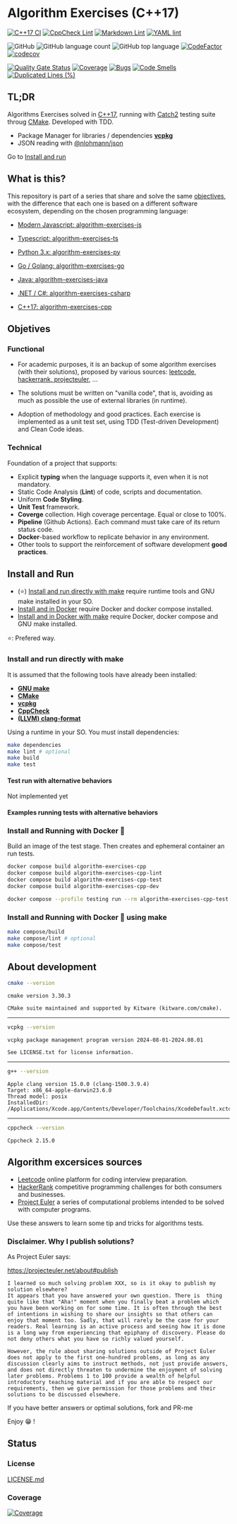 # Algorithm Exercises (C++17)

[![C++17 CI](https://github.com/sir-gon/algorithm-exercises-cpp/actions/workflows/cpp.yml/badge.svg)](https://github.com/sir-gon/algorithm-exercises-cpp/actions/workflows/cpp.yml)
[![CppCheck Lint](https://github.com/sir-gon/algorithm-exercises-cpp/actions/workflows/cppcheck.yml/badge.svg)](https://github.com/sir-gon/algorithm-exercises-cpp/actions/workflows/cppcheck.yml)
[![Markdown Lint](https://github.com/sir-gon/algorithm-exercises-cpp/actions/workflows/markdown-lint.yml/badge.svg)](https://github.com/sir-gon/algorithm-exercises-cpp/actions/workflows/markdown-lint.yml)
[![YAML lint](https://github.com/sir-gon/algorithm-exercises-cpp/actions/workflows/yamllint.yml/badge.svg)](https://github.com/sir-gon/algorithm-exercises-cpp/actions/workflows/yamllint.yml)

![GitHub](https://img.shields.io/github/license/sir-gon/algorithm-exercises-cpp)
![GitHub language count](https://img.shields.io/github/languages/count/sir-gon/algorithm-exercises-cpp)
![GitHub top language](https://img.shields.io/github/languages/top/sir-gon/algorithm-exercises-cpp)
[![CodeFactor](https://www.codefactor.io/repository/github/sir-gon/algorithm-exercises-cpp/badge)](https://www.codefactor.io/repository/github/sir-gon/algorithm-exercises-cpp)
[![codecov](https://codecov.io/gh/sir-gon/algorithm-exercises-cpp/branch/main/graph/badge.svg?token=YZ41BE67E4)](https://codecov.io/gh/sir-gon/algorithm-exercises-cpp)

[![Quality Gate Status](https://sonarcloud.io/api/project_badges/measure?project=sir-gon_algorithm-exercises-cpp&metric=alert_status)](https://sonarcloud.io/summary/new_code?id=sir-gon_algorithm-exercises-cpp)
[![Coverage](https://sonarcloud.io/api/project_badges/measure?project=sir-gon_algorithm-exercises-cpp&metric=coverage)](https://sonarcloud.io/summary/new_code?id=sir-gon_algorithm-exercises-cpp)
[![Bugs](https://sonarcloud.io/api/project_badges/measure?project=sir-gon_algorithm-exercises-cpp&metric=bugs)](https://sonarcloud.io/summary/new_code?id=sir-gon_algorithm-exercises-cpp)
[![Code Smells](https://sonarcloud.io/api/project_badges/measure?project=sir-gon_algorithm-exercises-cpp&metric=code_smells)](https://sonarcloud.io/summary/new_code?id=sir-gon_algorithm-exercises-cpp)
[![Duplicated Lines (%)](https://sonarcloud.io/api/project_badges/measure?project=sir-gon_algorithm-exercises-cpp&metric=duplicated_lines_density)](https://sonarcloud.io/summary/new_code?id=sir-gon_algorithm-exercises-cpp)

## TL;DR

Algorithms Exercises solved in [C++17](https://en.cppreference.com/w/cpp/17),
running with [Catch2](https://github.com/catchorg/Catch2) testing suite throug [CMake](https://cmake.org/).
Developed with TDD.

- Package Manager for libraries / dependencies [**vcpkg**](https://vcpkg.io/)
- JSON reading with [@nlohmann/json](https://github.com/nlohmann/json)

Go to [Install and run](#install-and-run)

## What is this?

This repository is part of a series that share and solve the same [objectives](#objetives),
with the difference that each one is based on a different software ecosystem,
depending on the chosen programming language:

- [Modern Javascript: algorithm-exercises-js](https://github.com/sir-gon/algorithm-exercises-js)
- [Typescript: algorithm-exercises-ts](https://github.com/sir-gon/algorithm-exercises-ts)

- [Python 3.x: algorithm-exercises-py](https://github.com/sir-gon/algorithm-exercises-py)
- [Go / Golang: algorithm-exercises-go](https://github.com/sir-gon/algorithm-exercises-go)

- [Java: algorithm-exercises-java](https://github.com/sir-gon/algorithm-exercises-java)
- [.NET / C#: algorithm-exercises-csharp](https://github.com/sir-gon/algorithm-exercises-csharp)
- [C++17: algorithm-exercises-cpp](https://github.com/sir-gon/algorithm-exercises-csharp-cpp)

## Objetives

### Functional

- For academic purposes, it is an backup of some algorithm exercises
(with their solutions), proposed by various sources:
[leetcode, hackerrank, projecteuler](#algorithm-excersices-sources), ...

- The solutions must be written on "vanilla code", that is,
avoiding as much as possible the use of external libraries (in runtime).

- Adoption of methodology and good practices.
Each exercise is implemented as a unit test set,
using TDD (Test-driven Development) and Clean Code ideas.

### Technical

Foundation of a project that supports:

- Explicit **typing** when the language supports it, even when it is not mandatory.
- Static Code Analysis (**Lint**) of code, scripts and documentation.
- Uniform **Code Styling**.
- **Unit Test** framework.
- **Coverge** collection. High coverage percentage. Equal or close to 100%.
- **Pipeline** (Github Actions). Each command must take care of its
return status code.
- **Docker**-based workflow to replicate behavior in any environment.
- Other tools to support the reinforcement of software development **good practices**.

## Install and Run

- (⭐️) [Install and run directly with make](#install-and-run-directly-with-make)
require runtime tools and GNU make installed in your SO.
- [Install and in Docker](#install-and-running-with-docker-) require Docker and
docker compose installed.
- [Install and in Docker with make](#install-and-running-with-docker--using-make)
require Docker, docker compose and GNU make installed.

⭐️: Prefered way.

### Install and run directly with make

It is assumed that the following tools have already been installed:

- [**GNU make**](https://www.gnu.org/software/make/)
- [**CMake**](https://cmake.org/)
- [**vcpkg**](https://vcpkg.io/)
- [**CppCheck**](https://cppcheck.sourceforge.io/)
- [**(LLVM) clang-format**](https://clang.llvm.org/docs/ClangFormat.html)

Using a  runtime in your SO. You must install dependencies:

```bash
make dependencies
make lint # optional
make build
make test
```

#### Test run with alternative behaviors

Not implemented yet

#### Examples running tests with alternative behaviors

### Install and Running with Docker 🐳

Build an image of the test stage.
Then creates and ephemeral container an run tests.

```bash
docker compose build algorithm-exercises-cpp
docker compose build algorithm-exercises-cpp-lint
docker compose build algorithm-exercises-cpp-test
docker compose build algorithm-exercises-cpp-dev
```

```bash
docker compose --profile testing run --rm algorithm-exercises-cpp-test
```

### Install and Running with Docker 🐳 using make

```bash
make compose/build
make compose/lint # optional
make compose/test
```

## About development

```sh
cmake --version
```

```text
cmake version 3.30.3

CMake suite maintained and supported by Kitware (kitware.com/cmake).
```

---

```sh
vcpkg --version
```

```text
vcpkg package management program version 2024-08-01-2024.08.01

See LICENSE.txt for license information.
```

---

```sh
g++ --version
```

```text
Apple clang version 15.0.0 (clang-1500.3.9.4)
Target: x86_64-apple-darwin23.6.0
Thread model: posix
InstalledDir: /Applications/Xcode.app/Contents/Developer/Toolchains/XcodeDefault.xctoolchain/usr/bin
```

---

```sh
cppcheck --version
```

```text
Cppcheck 2.15.0
```

## Algorithm excersices sources

- [Leetcode](https://leetcode.com/) online platform for
coding interview preparation.
- [HackerRank](https://www.hackerrank.com/) competitive programming challenges
for both consumers and businesses.
- [Project Euler](https://projecteuler.net/) a series of computational problems
intended to be solved with computer programs.

Use these answers to learn some tip and tricks for algorithms tests.

### Disclaimer. Why I publish solutions?

As Project Euler says:

<https://projecteuler.net/about#publish>

```text
I learned so much solving problem XXX, so is it okay to publish my solution elsewhere?
It appears that you have answered your own question. There is  thing quite like that "Aha!" moment when you finally beat a problem which you have been working on for some time. It is often through the best of intentions in wishing to share our insights so that others can enjoy that moment too. Sadly, that will rarely be the case for your readers. Real learning is an active process and seeing how it is done is a long way from experiencing that epiphany of discovery. Please do not deny others what you have so richly valued yourself.

However, the rule about sharing solutions outside of Project Euler does not apply to the first one-hundred problems, as long as any discussion clearly aims to instruct methods, not just provide answers, and does not directly threaten to undermine the enjoyment of solving later problems. Problems 1 to 100 provide a wealth of helpful introductory teaching material and if you are able to respect our requirements, then we give permission for those problems and their solutions to be discussed elsewhere.
```

If you have better answers or optimal solutions, fork and PR-me

Enjoy 😁 !

## Status

### License

[LICENSE.md](LICENSE.md)

### Coverage

[![Coverage](https://codecov.io/gh/sir-gon/algorithm-exercises-cpp/graphs/tree.svg?token=YZ41BE67E4)](https://codecov.io/gh/sir-gon/algorithm-exercises-cpp)
